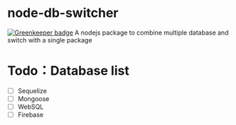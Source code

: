 # node-db-switcher

[![Greenkeeper badge](https://badges.greenkeeper.io/Rukeith/node-db-switcher.svg)](https://greenkeeper.io/)
A nodejs package to combine multiple database and switch with a single package


# Todo：Database list
- [ ] Sequelize
- [ ] Mongoose
- [ ] WebSQL
- [ ] Firebase

